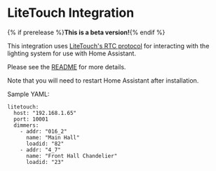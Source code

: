 # LiteTouch Integration

{% if prerelease %}**This is a beta version!**{% endif %}

This integration uses [LiteTouch's RTC protocol](http://sav-documentation.s3.amazonaws.com/Internal%20Documentation/LiteTouch%20and%20Savant%20Lighting/5000,%205K%20-%20LiteTouch%20Integration%20Protocols.pdf) for interacting with the lighting system for use with Home Assistant.

Please see the [README](https://github.com/patmann03/custom_components/blob/master/README.md) for more details.

Note that you will need to restart Home Assistant after installation.


Sample YAML:

    litetouch:
      host: "192.168.1.65"
      port: 10001
      dimmers:
        - addr: "016_2"
          name: "Main Hall"
          loadid: "82"
        - addr: "4_7"
          name: "Front Hall Chandelier"
          loadid: "23"